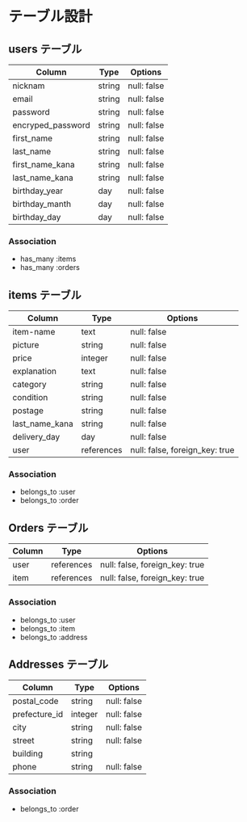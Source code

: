 # テーブル設計

## users テーブル

| Column             | Type   | Options     |
| ------------------ | ------ | ----------- |
| nicknam            | string | null: false |
| email              | string | null: false |
| password           | string | null: false |
| encryped_password  | string | null: false |
| first_name         | string | null: false |
| last_name          | string | null: false |
| first_name_kana    | string | null: false |
| last_name_kana     | string | null: false |
| birthday_year      | day    | null: false |
| birthday_manth     | day    | null: false |
| birthday_day       | day    | null: false |

### Association

- has_many :items
- has_many :orders


## items テーブル

| Column             | Type        | Options                        |
| ------------------ | ----------  | ------------------------------ |
| item-name          | text        | null: false                    |
| picture            | string      | null: false                    |
| price              | integer     | null: false                    |
| explanation        | text        | null: false                    |
| category           | string      | null: false                    |
| condition          | string      | null: false                    |
| postage            | string      | null: false                    |
| last_name_kana     | string      | null: false                    |
| delivery_day       | day         | null: false                    |
| user               | references  | null: false, foreign_key: true |

### Association

- belongs_to :user
- belongs_to :order

## Orders テーブル

| Column             | Type       | Options                        |
| ------------------ | ---------- | ------------------------------ |
| user               | references | null: false, foreign_key: true |
| item               | references | null: false, foreign_key: true |

### Association

- belongs_to :user
- belongs_to :item
- belongs_to :address

## Addresses テーブル

| Column             | Type        | Options                        |
| ------------------ | ----------  | ------------------------------ |
| postal_code        | string      | null: false                    |
| prefecture_id      | integer     | null: false                    |
| city               | string      | null: false                    |
| street             | string      | null: false                    |
| building            | string      |                                |
| phone              | string      | null: false                    |


### Association

- belongs_to :order
